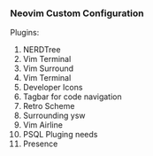 ### Neovim Custom Configuration

Plugins: 
1. NERDTree
2. Vim Terminal
3. Vim Surround
4. Vim Terminal
5. Developer Icons
6. Tagbar for code navigation
7. Retro Scheme
8. Surrounding ysw
9. Vim Airline
10. PSQL Pluging needs
11. Presence
